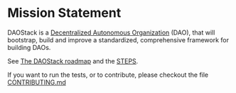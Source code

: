 # Mission Statement

DAOStack is a [Decentralized Autonomous Organization](https://en.wikipedia.org/wiki/Decentralized_autonomous_organization) (DAO), that will bootstrap, build and improve a standardized, comprehensive framework for building DAOs.

See [The DAOStack roadmap](Roadmap.md) and the [STEPS](STEPS.md).

If you want to run the tests, or to contribute, please checkout the file  [CONTRIBUTING.md](CONTRIBUTING.md)